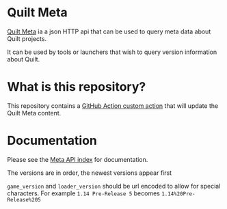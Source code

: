# Quilt Meta

[Quilt Meta](https://meta.quiltmc.org/) ia a json HTTP api that can be used to query meta data about Quilt projects.

It can be used by tools or launchers that wish to query version information about Quilt.

# What is this repository?

This repository contains a [GitHub Action custom action](https://docs.github.com/en/actions/creating-actions/about-custom-actions)
that will update the Quilt Meta content.

# Documentation

Please see the [Meta API index](https://meta.quiltmc.org/) for documentation.

The versions are in order, the newest versions appear first

`game_version` and `loader_version` should be url encoded to allow for special characters. For example `1.14 Pre-Release 5` becomes `1.14%20Pre-Release%205`
